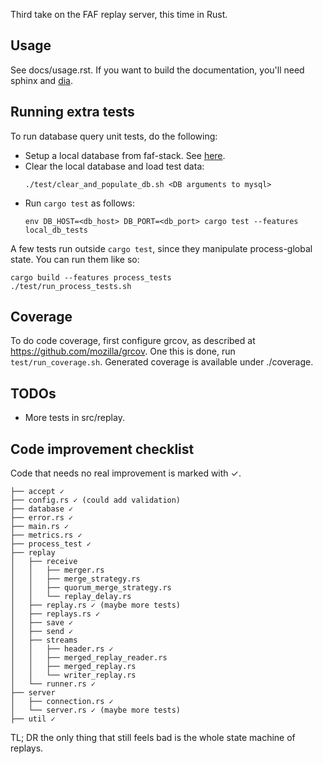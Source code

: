 Third take on the FAF replay server, this time in Rust.

Usage
-----

See docs/usage.rst. If you want to build the documentation, you'll need sphinx
and [dia](http://dia-installer.de/).

Running extra tests
-------------------

To run database query unit tests, do the following:
* Setup a local database from faf-stack. See [here](https://github.com/FAForever/db).
* Clear the local database and load test data:
  ```
  ./test/clear_and_populate_db.sh <DB arguments to mysql>
  ```
* Run `cargo test` as follows:
  ```
  env DB_HOST=<db_host> DB_PORT=<db_port> cargo test --features local_db_tests
  ```

A few tests run outside `cargo test`, since they manipulate process-global
state. You can run them like so:

```
cargo build --features process_tests
./test/run_process_tests.sh
```

Coverage
--------

To do code coverage, first configure grcov, as described at
https://github.com/mozilla/grcov. One this is done, run `test/run_coverage.sh`.
Generated coverage is available under ./coverage.

TODOs
-----

* More tests in src/replay.

Code improvement checklist
--------------------------

Code that needs no real improvement is marked with ✓.

```
├── accept ✓
├── config.rs ✓ (could add validation)
├── database ✓
├── error.rs ✓
├── main.rs ✓
├── metrics.rs ✓
├── process_test ✓
├── replay
│   ├── receive
│   │   ├── merger.rs
│   │   ├── merge_strategy.rs
│   │   ├── quorum_merge_strategy.rs
│   │   └── replay_delay.rs
│   ├── replay.rs ✓ (maybe more tests)
│   ├── replays.rs ✓
│   ├── save ✓
│   ├── send ✓
│   ├── streams
│   │   ├── header.rs ✓
│   │   ├── merged_replay_reader.rs
│   │   ├── merged_replay.rs
│   │   └── writer_replay.rs
│   └── runner.rs ✓
├── server
│   ├── connection.rs ✓
│   └── server.rs ✓ (maybe more tests)
├── util ✓
```

TL; DR the only thing that still feels bad is the whole state machine of replays.
